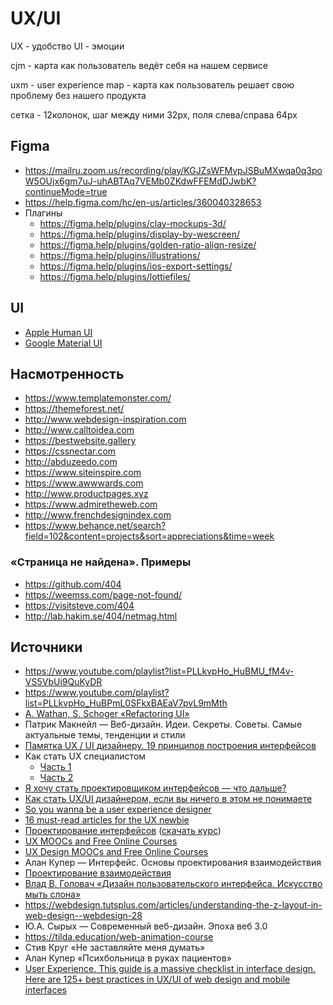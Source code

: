 # UX/UI

UX - удобство
UI - эмоции

cjm - карта как пользователь ведёт себя на нашем сервисе

uxm - user experience map - карта как пользователь решает свою проблему без нашего продукта


сетка - 12колонок, шаг между ними 32рх, поля слева/справа 64рх

## Figma
- https://mailru.zoom.us/recording/play/KGJZsWFMvpJSBuMXwqa0q3poW5OUjx6gm7uJ-uhABTAq7VEMb0ZKdwFFEMdDJwbK?continueMode=true
- https://help.figma.com/hc/en-us/articles/360040328653
- Плагины
  - https://figma.help/plugins/clay-mockups-3d/
  - https://figma.help/plugins/display-by-wescreen/
  - https://figma.help/plugins/golden-ratio-align-resize/
  - https://figma.help/plugins/illustrations/
  - https://figma.help/plugins/ios-export-settings/
  - https://figma.help/plugins/lottiefiles/


## UI
- [Apple Human UI](https://developer.apple.com/design/human-interface-guidelines/)
- [Google Material UI]( https://material.io/design/)


## Насмотренность
- https://www.templatemonster.com/
- https://themeforest.net/
- http://www.webdesign-inspiration.com
- http://www.calltoidea.com
- https://bestwebsite.gallery
- https://cssnectar.com
- http://abduzeedo.com
- https://www.siteinspire.com
- https://www.awwwards.com
- http://www.productpages.xyz
- https://www.admiretheweb.com
- http://www.frenchdesignindex.com
- https://www.behance.net/search?field=102&content=projects&sort=appreciations&time=week

### «Страница не найдена». Примеры
- https://github.com/404
- https://weemss.com/page-not-found/
- https://visitsteve.com/404
- http://lab.hakim.se/404/netmag.html


## Источники
- https://www.youtube.com/playlist?list=PLLkvpHo_HuBMU_fM4v-VS5VbUi9QuKyDR
- https://www.youtube.com/playlist?list=PLLkvpHo_HuBPmL0SFkxBAEaV7pvL9mMth
- [A. Wathan, S. Schoger «Refactoring UI»](https://refactoringui.com/)
- Патрик Макнейл — Веб-дизайн. Идеи. Секреты. Советы. Самые актуальные темы, тенденции и стили
- [Памятка UX / UI дизайнеру. 19 принципов построения интерфейсов](https://habr.com/ru/company/secl_group/blog/182208/)
- Как стать UX специалистом
  - [Часть 1](https://uxexperience.net/thoughts/kak-stat-ux-specialistom-1)
  - [Часть 2](https://uxexperience.net/thoughts/kak-stat-ux-specialistom-2)
- [Я хочу стать проектировщиком интерфейсов — что дальше?](http://www.lookatme.ru/mag/how-to/jobs/196229-razrabotchiki)
- [Как стать UX/UI дизайнером, если вы ничего в этом не понимаете](https://apptractor.ru/info/articles/kak-stat-ux-ui-dizaynerom-esli-vyi-nichego-v-etom-ne-ponimaete.html)
- [So you wanna be a user experience designer](https://whitneyhess.com/blog/2009/06/30/so-you-wanna-be-a-user-experience-designer-step-1-resources/)
- [16 must-read articles for the UX newbie](https://blog.usertesting.com/blog/16-must-read-articles-for-the-ux-newbie/)
- [Проектирование интерфейсов](https://netology.ru/programs/ui-ux) ([скачать курс](https://cloud.mail.ru/public/J7yk/WJQeMrTy6))
- [UX MOOCs and Free Online Courses](https://www.mooc-list.com/tags/ux)
- [UX Design MOOCs and Free Online Courses](https://www.mooc-list.com/tags/ux-design)
- Алан Купер — Интерфейс. Основы проектирования взаимодействия
- [Проектирование взаимодействия](https://www.coursera.org/specializations/interaction-design)
- [Влад В. Головач «Дизайн пользовательского интерфейса. Искусство мыть слона»](http://www.novsu.ru/file/1034790)
- https://webdesign.tutsplus.com/articles/understanding-the-z-layout-in-web-design--webdesign-28
- Ю.А. Сырых — Современный веб-дизайн. Эпоха веб 3.0
- https://tilda.education/web-animation-course
- Стив Круг «Не заставляйте меня думать»
- Алан Купер «Психбольница в руках пациентов»
- [User Experience. This guide is a massive checklist in interface design. Here are 125+ best practices in UX/UI of web design and mobile interfaces](https://www.nickkolenda.com/user-experience/)
